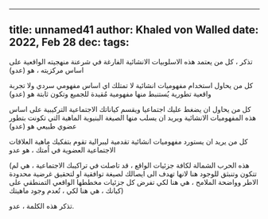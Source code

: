 
---
title: unnamed41
author: Khaled von Walled
date: 2022, Feb 28
dec:
tags:
---
تذكر ، كل من يعتمد هذه الاسلوبيات الانشائية الفارغة في شرعنة منهجيته الواقعية على اساس مركزيته ، هو (عدو)

كل من يحاول استخدام مفهوميات انشائية لا تمتلك اي اساس مفهومي سردي ولا تجربة واقعية تطورية يُستنبط منها مفهومية مُقيدة للجميع وتكون ثابتة هو (عدو)


كل من يحاول ان يضغط عليك اجتماعيا ويقسم كياناتك الاجتماعية التركيبية على اساس هذه المفهوميات الانشائية ويريد ان يسلب منها الصيغة البنيوية الماهية التي تكونت بتطور عضوي طبيعي هو (عدو)


كل من يريد ان يستورد مفهوميات انشائية تقدمية ليبرالية تقوم بتفكيك ماهية العلاقات الاجتماعية العضوية في اُمتك ، هو عدو



(هذه الحرب الشمالة لكافة جزئيات الواقع ، قد تاصلت في تراكيبك الاجتماعية ، هي لم تتكون وتنبثق للوجود هنا لانها تهدف الى ايصالك لصيغة توافقية او لتحقيق غرضية محدودة الاطر وواضحة الملامح ، هي هنا لكي تفرض كل جزئيات مخططها الواقعي التمنطقي على كيانك ، هي هنا لكي ، تُعدم وجود ماهيتك)


تذكر هذه الكلمة ، عدو.


